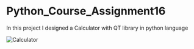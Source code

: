 # Python_Course_Assignment16
In this project I designed a Calculator with QT library in python language




![Calculator](https://user-images.githubusercontent.com/83730102/192155090-f737768e-9e92-421c-a2ef-ae93f506fbfb.png)
